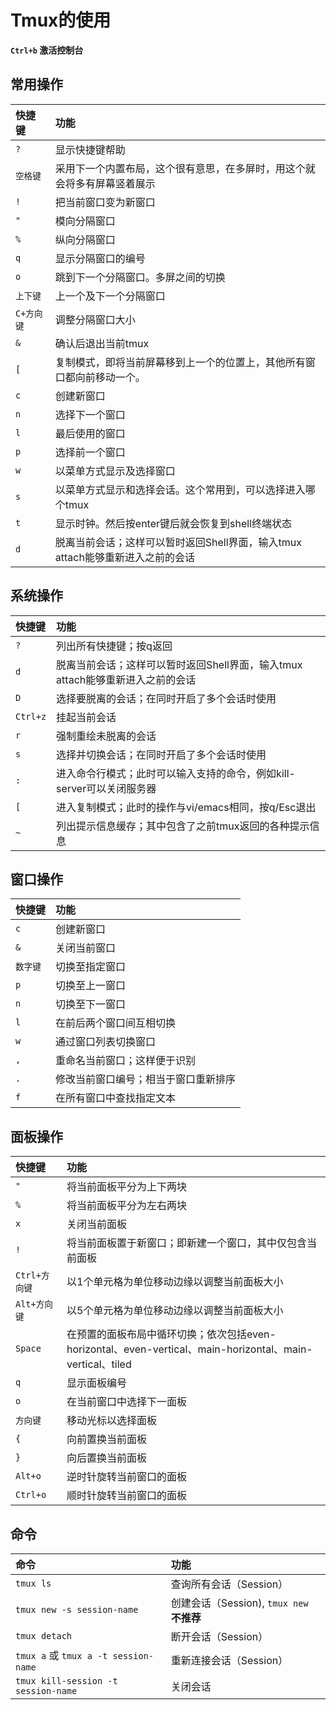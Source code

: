 # Tmux的使用

**`Ctrl+b` 激活控制台**

## 常用操作

快捷键    |   功能
:---    |   :---
`?` |   显示快捷键帮助
`空格键 ` | 采用下一个内置布局，这个很有意思，在多屏时，用这个就会将多有屏幕竖着展示
`!` |   把当前窗口变为新窗口
`"` |   模向分隔窗口
`%` |   纵向分隔窗口
`q` |   显示分隔窗口的编号
`o` |   跳到下一个分隔窗口。多屏之间的切换
`上下键`    |   上一个及下一个分隔窗口
`C+方向键`  |   调整分隔窗口大小
`&` |   确认后退出当前tmux
`[` |   复制模式，即将当前屏幕移到上一个的位置上，其他所有窗口都向前移动一个。
`c` |   创建新窗口
`n` |   选择下一个窗口
`l` |   最后使用的窗口
`p` |   选择前一个窗口
`w` |   以菜单方式显示及选择窗口
`s` |   以菜单方式显示和选择会话。这个常用到，可以选择进入哪个tmux
`t` |   显示时钟。然后按enter键后就会恢复到shell终端状态
`d` |   脱离当前会话；这样可以暂时返回Shell界面，输入tmux attach能够重新进入之前的会话

## 系统操作

快捷键  |   功能
:---    |   :---
`?`   |   列出所有快捷键；按q返回
`d`   |   脱离当前会话；这样可以暂时返回Shell界面，输入tmux attach能够重新进入之前的会话
`D`   |   选择要脱离的会话；在同时开启了多个会话时使用
`Ctrl+z`  |   挂起当前会话
`r`   |   强制重绘未脱离的会话
`s`   |   选择并切换会话；在同时开启了多个会话时使用
`:`   |   进入命令行模式；此时可以输入支持的命令，例如kill-server可以关闭服务器
`[`   |   进入复制模式；此时的操作与vi/emacs相同，按q/Esc退出
`~`   |   列出提示信息缓存；其中包含了之前tmux返回的各种提示信息

## 窗口操作

快捷键  |   功能
:---    |   :---
`c`   |   创建新窗口
`&`   |   关闭当前窗口
`数字键`  |   切换至指定窗口
`p`   |   切换至上一窗口
`n`   |   切换至下一窗口
`l`   |   在前后两个窗口间互相切换
`w`   |   通过窗口列表切换窗口
`,`   |   重命名当前窗口；这样便于识别
`.`   |   修改当前窗口编号；相当于窗口重新排序
`f`   |   在所有窗口中查找指定文本

## 面板操作

快捷键  |   功能
:---    |   :---
`"`   |   将当前面板平分为上下两块
`%`   |   将当前面板平分为左右两块
`x`   |   关闭当前面板
`!`   |   将当前面板置于新窗口；即新建一个窗口，其中仅包含当前面板
`Ctrl+方向键` |   以1个单元格为单位移动边缘以调整当前面板大小
`Alt+方向键`  |   以5个单元格为单位移动边缘以调整当前面板大小
`Space`   |   在预置的面板布局中循环切换；依次包括even-horizontal、even-vertical、main-horizontal、main-vertical、tiled
`q`   |   显示面板编号
`o`   |   在当前窗口中选择下一面板
`方向键`  |   移动光标以选择面板
`{`   |   向前置换当前面板
`}`   |   向后置换当前面板
`Alt+o`   |   逆时针旋转当前窗口的面板
`Ctrl+o`  |   顺时针旋转当前窗口的面板

## 命令

命令    |   功能
:---    |   :---
`tmux ls`  |   查询所有会话（Session）
`tmux new -s session-name`  |   创建会话（Session), `tmux new` **不推荐**
`tmux detach`   |   断开会话（Session）
`tmux a` 或 `tmux a -t session-name`    |   重新连接会话（Session）
`tmux kill-session -t session-name` |   关闭会话